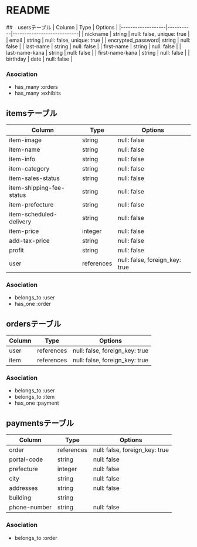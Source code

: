 # README

##　usersテーブル
| Column            | Type      | Options                    |
|-------------------|-----------|----------------------------|
| nickname          | string    | null: false, unique: true  |
| email             | string    | null: false, unique: true  |
| encrypted_password| string    | null: false                |
| last-name         | string    | null: false                |
| first-name        | string    | null: false                |
| last-name-kana    | string    | null: false                |
| first-name-kana   | string    | null: false                |
| birthday          | date      | null: false                |


### Asociation
- has_many :orders
- has_many :exhibits 




## itemsテーブル
| Column                   | Type      | Options                        |
|--------------------------|-----------|--------------------------------| 
| item-image               | string    | null: false                    |
| item-name                | string    | null: false                    |
| item-info                | string    | null: false                    |
| item-category            | string    | null: false                    |
| item-sales-status        | string    | null: false                    |
| item-shipping-fee-status | string    | null: false                    |
| item-prefecture          | string    | null: false                    |
| item-scheduled-delivery  | string    | null: false                    |
| item-price               | integer   | null: false                    |
| add-tax-price            | string    | null: false                    |
| profit                   | string    | null: false                    |
| user                     | references| null: false, foreign_key: true |

### Asociation
- belongs_to :user
- has_one :order


## ordersテーブル
| Column          | Type       | Options                       |
|-----------------|------------|-------------------------------|
| user            | references | null: false, foreign_key: true|
| item            | references | null: false, foreign_key: true|


### Asociation
- belongs_to :user
- belongs_to :item
- has_one :payment


## paymentsテーブル
| Column          | Type       | Options                       |
|-----------------|------------|-------------------------------|
| order           | references | null: false, foreign_key: true|
| portal-code     | string     | null: false                   |
| prefecture      | integer    | null: false                   |
| city            | string     | null: false                   |
| addresses       | string     | null: false                   |
| building        | string     |                               |
| phone-number    | string     | null: false                   |

### Asociation
- belongs_to :order

